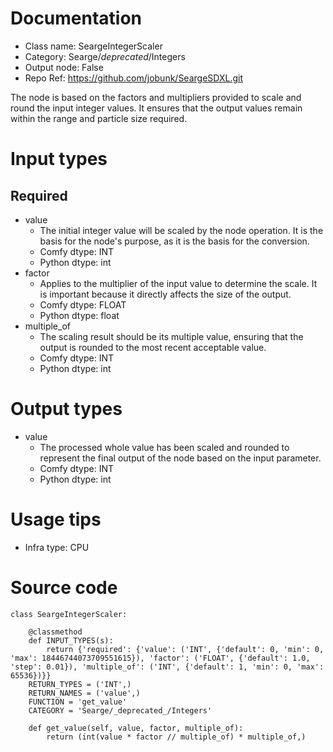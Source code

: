 # Documentation
- Class name: SeargeIntegerScaler
- Category: Searge/_deprecated_/Integers
- Output node: False
- Repo Ref: https://github.com/jobunk/SeargeSDXL.git

The node is based on the factors and multipliers provided to scale and round the input integer values. It ensures that the output values remain within the range and particle size required.

# Input types
## Required
- value
    - The initial integer value will be scaled by the node operation. It is the basis for the node's purpose, as it is the basis for the conversion.
    - Comfy dtype: INT
    - Python dtype: int
- factor
    - Applies to the multiplier of the input value to determine the scale. It is important because it directly affects the size of the output.
    - Comfy dtype: FLOAT
    - Python dtype: float
- multiple_of
    - The scaling result should be its multiple value, ensuring that the output is rounded to the most recent acceptable value.
    - Comfy dtype: INT
    - Python dtype: int

# Output types
- value
    - The processed whole value has been scaled and rounded to represent the final output of the node based on the input parameter.
    - Comfy dtype: INT
    - Python dtype: int

# Usage tips
- Infra type: CPU

# Source code
```
class SeargeIntegerScaler:

    @classmethod
    def INPUT_TYPES(s):
        return {'required': {'value': ('INT', {'default': 0, 'min': 0, 'max': 18446744073709551615}), 'factor': ('FLOAT', {'default': 1.0, 'step': 0.01}), 'multiple_of': ('INT', {'default': 1, 'min': 0, 'max': 65536})}}
    RETURN_TYPES = ('INT',)
    RETURN_NAMES = ('value',)
    FUNCTION = 'get_value'
    CATEGORY = 'Searge/_deprecated_/Integers'

    def get_value(self, value, factor, multiple_of):
        return (int(value * factor // multiple_of) * multiple_of,)
```